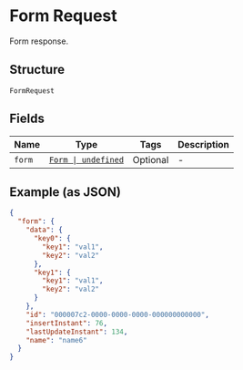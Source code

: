 
# Form Request

Form response.

## Structure

`FormRequest`

## Fields

| Name | Type | Tags | Description |
|  --- | --- | --- | --- |
| `form` | [`Form \| undefined`](../../doc/models/form.md) | Optional | - |

## Example (as JSON)

```json
{
  "form": {
    "data": {
      "key0": {
        "key1": "val1",
        "key2": "val2"
      },
      "key1": {
        "key1": "val1",
        "key2": "val2"
      }
    },
    "id": "000007c2-0000-0000-0000-000000000000",
    "insertInstant": 76,
    "lastUpdateInstant": 134,
    "name": "name6"
  }
}
```

